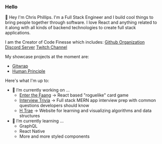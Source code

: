 


### Hello 

👋 Hey I'm Chris Phillips. I'm a Full Stack Engineer and I build cool things to bring people together through software. I love React and anything related to it along with all kinds of backend technologies to create full stack applications.

I am the Creator of Code Finesse which includes:
[Github Organization](https://github.com/code-finesse)
[Discord Server](https://discord.gg/ps7MdwvsFu)
[Twitch Channel](https://www.twitch.tv/codefinesse)

My showcase projects at the moment are:
* [Gitwrap](https://github.com/anonymous-animals/gitwrap-frontend)
* [Human Principle](https://github.com/chris-a-phillips/human-principle-frontend)

Here's what I'm up to:

- 🔭 I’m currently working on ... 
	- [Enter the Faang](https://github.com/chris-a-phillips/enter-the-faang) -> React based "roguelike" card game
	- [Interview Trivia](https://github.com/chris-a-phillips/interview-trivia) -> Full stack MERN app interview prep with common questions developers should know
	- [H Trae](https://github.com/chris-a-phillips/h-trae) -> Website for learning and visualizing algorithms and data structures
- 🌱 I’m currently learning ...
	- GraphQL
	- React Native
	- More and more styled components
